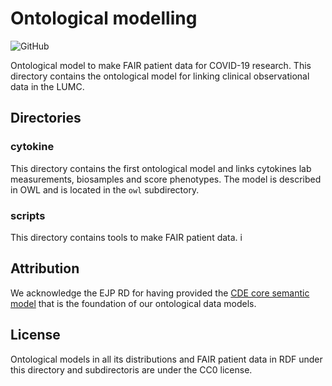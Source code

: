 # Ontological modelling
![GitHub](https://img.shields.io/github/license/LUMC-BioSemantics/beat-covid/fair-data-model)


Ontological model to make FAIR patient data for COVID-19 research. This directory contains the ontological model for linking clinical observational data in the LUMC.

## Directories
### cytokine
This directory contains the first ontological model and links cytokines lab measurements, biosamples and score phenotypes. The model is described in OWL and is located in the `owl` subdirectory.

### scripts
This directory contains tools to make FAIR patient data.  i

## Attribution
We acknowledge the EJP RD for having provided the [CDE core semantic model](https://github.com/ejp-rd-vp/CDE-semantic-model) that is the foundation of our ontological data models. 

## License
Ontological models in all its distributions and FAIR patient data in RDF under this directory and subdirectoris are under the CC0 license.
